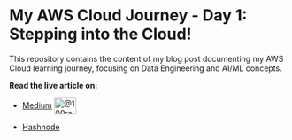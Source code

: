 # My AWS Cloud Journey - Day 1: Stepping into the Cloud!

This repository contains the content of my blog post documenting my AWS Cloud learning journey, focusing on Data Engineering and AI/ML concepts.

**Read the live article on:**
* [Medium](https://medium.com/@100rabhgupta301/day-1-stepping-into-the-cloud-my-aws-journey-begins-a1b0acdfa203)  <a href="https://medium.com/@100rabhgupta301" target="blank"><img align="center" src="https://raw.githubusercontent.com/rahuldkjain/github-profile-readme-generator/master/src/images/icons/Social/medium.svg" alt="@100rabhgupta301" height="30" width="40" /></a>

 * [Hashnode]( https://hashnode.com/@saurabhgupta)
